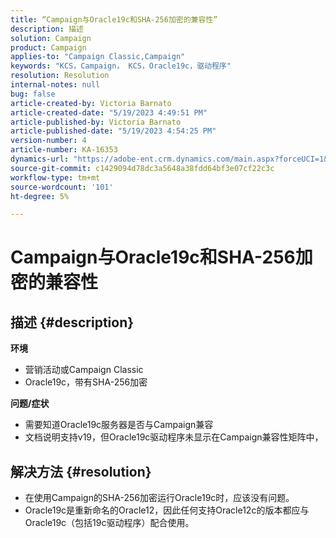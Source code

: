 ```yaml
---
title: “Campaign与Oracle19c和SHA-256加密的兼容性”
description: 描述
solution: Campaign
product: Campaign
applies-to: "Campaign Classic,Campaign"
keywords: "KCS，Campaign， KCS，Oracle19c，驱动程序"
resolution: Resolution
internal-notes: null
bug: false
article-created-by: Victoria Barnato
article-created-date: "5/19/2023 4:49:51 PM"
article-published-by: Victoria Barnato
article-published-date: "5/19/2023 4:54:25 PM"
version-number: 4
article-number: KA-16353
dynamics-url: "https://adobe-ent.crm.dynamics.com/main.aspx?forceUCI=1&pagetype=entityrecord&etn=knowledgearticle&id=9d9f2727-65f6-ed11-8848-6045bd0065b6"
source-git-commit: c1429094d78dc3a5648a38fdd64bf3e07cf22c3c
workflow-type: tm+mt
source-wordcount: '101'
ht-degree: 5%

---
```


# Campaign与Oracle19c和SHA-256加密的兼容性

## 描述 {#description}

<b>环境</b>
- 营销活动或Campaign Classic
- Oracle19c，带有SHA-256加密

<b>问题/症状</b>
- 需要知道Oracle19c服务器是否与Campaign兼容
- 文档说明支持v19，但Oracle19c驱动程序未显示在Campaign兼容性矩阵中，



## 解决方法 {#resolution}


- 在使用Campaign的SHA-256加密运行Oracle19c时，应该没有问题。
- Oracle19c是重新命名的Oracle12，因此任何支持Oracle12c的版本都应与Oracle19c（包括19c驱动程序）配合使用。



